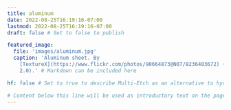 ```yaml
---
title: aluminum
date: 2022-08-25T16:19:16-07:00
lastmod: 2022-08-25T16:19:16-07:00
draft: false # Set to false to publish

featured_image:
  file: 'images/aluminum.jpg'
  caption: 'Aluminum sheet. By
    [TextureX](https://www.flickr.com/photos/90664873@N07/8236403672) (CC BY
    2.0).' # Markdown can be included here

hf: false # Set to true to describe Multi-Etch as an alternative to hydrofluoric acid for this metal.

# Content below this line will be used as introductory text on the page.
---
```

